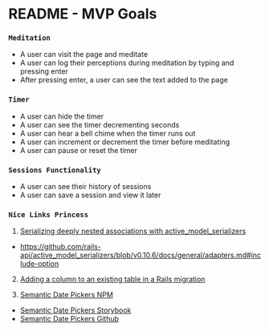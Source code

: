 # README - MVP Goals

### `Meditation`
* A user can visit the page and meditate
* A user can log their perceptions during meditation by typing and pressing enter
* After pressing enter, a user can see the text added to the page <br/>

### `Timer`
* A user can hide the timer
* A user can see the timer decrementing seconds
* A user can hear a bell chime when the timer runs out
* A user can increment or decrement the timer before meditating
* A user can pause or reset the timer <br/>

### `Sessions Functionality`
* A user can see their history of sessions
* A user can save a session and view it later

### `Nice Links Princess`
1. [Serializing deeply nested associations with active_model_serializers](https://stackoverflow.com/questions/32079897/serializing-deeply-nested-associations-with-active-model-serializers)
* https://github.com/rails-api/active_model_serializers/blob/v0.10.6/docs/general/adapters.md#include-option

2. [Adding a column to an existing table in a Rails migration](https://stackoverflow.com/questions/4834809/adding-a-column-to-an-existing-table-in-a-rails-migration)

3. [Semantic Date Pickers NPM](https://www.npmjs.com/package/react-semantic-ui-datepickers)
* [Semantic Date Pickers Storybook](https://react-semantic-ui-datepickers.now.sh/)
* [Semantic Date Pickers Github](https://github.com/arthurdenner/react-semantic-ui-datepickers)

